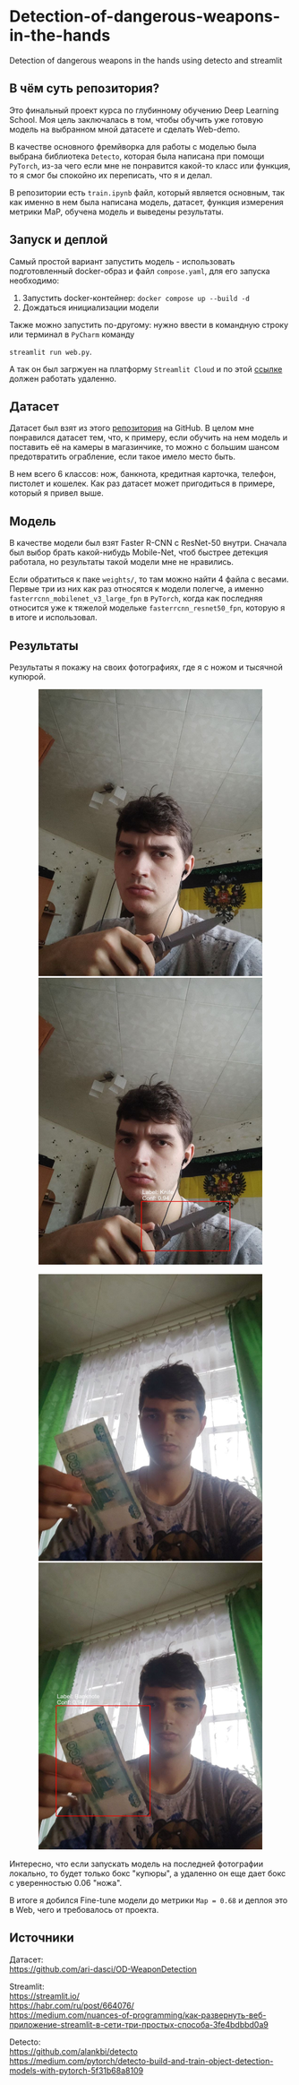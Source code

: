 # Detection-of-dangerous-weapons-in-the-hands
Detection of dangerous weapons in the hands using detecto and streamlit

В чём суть репозитория?
------------------------------------
Это финальный проект курса по глубинному обучению Deep Learning School. Моя цель заключалась в том, чтобы обучить уже готовую модель на выбранном мной датасете и сделать Web-demo.

В качестве основного фремйворка для работы с моделью была выбрана библиотека `Detecto`, которая была написана при помощи `PyTorch`, из-за чего если мне не понравится какой-то класс или функция, то я смог бы спокойно их переписать, что я и делал.

В репозитории есть `train.ipynb` файл, который является основным, так как именно в нем была написана модель, датасет, функция измерения метрики MaP, обучена модель и выведены результаты.

Запуск и деплой
------------------------------------
Самый простой вариант запустить модель - использовать подготовленный docker-образ и
файл `compose.yaml`, для его запуска необходимо:
1. Запустить docker-контейнер: `docker compose up --build -d`
2. Дождаться инициализации модели

Также можно запустить по-другому: нужно ввести в командную строку или терминал в `PyCharm` команду

`streamlit run web.py`.

А так он был загржуен на платформу `Streamlit Cloud` и по этой [ссылке](https://tiltovskii-detection-of-dangerous-weapons-in-the-han-web-lzra5c.streamlit.app/) должен работать удаленно.

Датасет
------------------------------------
Датасет был взят из этого [репозитория](https://github.com/ari-dasci/OD-WeaponDetection) на GitHub. В целом мне понравился датасет тем, что, к примеру, если обучить на нем модель и поставить её на камеры в магазинчике, то можно с большим шансом предотвратить ограбление, если такое имело место быть.

В нем всего 6 классов: нож, банкнота, кредитная карточка, телефон, пистолет и кошелек. Как раз датасет может пригодиться в примере, который я привел выше.

Модель
------------------------------------
В качестве модели был взят Faster R-CNN c ResNet-50 внутри. Сначала был выбор брать какой-нибудь Mobile-Net, чтоб быстрее детекция работала, но результаты такой модели мне не нравились.

Если обратиться к паке `weights/`, то там можно найти 4 файла с весами. Первые три из них как раз относятся к модели полегче, а именно `fasterrcnn_mobilenet_v3_large_fpn` в `PyTorch`, когда как последняя относится уже к тяжелой модельке `fasterrcnn_resnet50_fpn`, которую я в итоге и использовал.


Результаты
------------------------------------
Результаты я покажу на своих фотографиях, где я с ножом и тысячной купюрой.


<p align='center'>
  <img src='photos/before1.jpg' height='512' width='400'/>
  <img src='photos/after1.jpg' height='512' width='400'/>
</p>

<p align='center'>
  <img src='photos/before2.jpg' height='512' width='400'/>
  <img src='photos/after2.jpg' height='512' width='400'/>
</p>

Интересно, что если запускать модель на последней фотографии локально, то будет только бокс "купюры", а удаленно он еще дает бокс с уверенностью 0.06 "ножа".

В итоге я добился Fine-tune модели до метрики `Map = 0.68` и деплоя это в Web, чего и требовалось от проекта.

Источники
------------------------------------
Датасет: <br />
https://github.com/ari-dasci/OD-WeaponDetection <br />

Streamlit:<br />
https://streamlit.io/ <br />
https://habr.com/ru/post/664076/ <br />
https://medium.com/nuances-of-programming/как-развернуть-веб-приложение-streamlit-в-сети-три-простых-способа-3fe4bdbbd0a9  <br />

Detecto: <br />
https://github.com/alankbi/detecto <br />
https://medium.com/pytorch/detecto-build-and-train-object-detection-models-with-pytorch-5f31b68a8109 <br />
